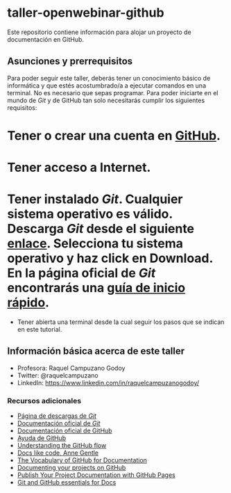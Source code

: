 # taller-openwebinar-github
Este repositorio contiene información para alojar un proyecto de documentación en GitHub.

## Asunciones y prerrequisitos

Para poder seguir este taller, deberás tener un conocimiento básico de informática y que estés acostumbrado/a a ejecutar comandos en una terminal. No es necesario que sepas programar. Para poder iniciarte en el mundo de *Git* y de GitHub tan solo necesitarás cumplir los siguientes requisitos:

# Tener o crear una cuenta en [GitHub](https://github.com/join).
# Tener acceso a Internet.
# Tener instalado *Git*. Cualquier sistema operativo es válido. Descarga *Git* desde el siguiente [enlace](https://git-scm.com/downloads). Selecciona tu sistema operativo y haz click en **Download**. En la página  oficial de *Git* encontrarás una [guía de inicio rápido](https://git-scm.com/docs).
* Tener abierta una terminal desde la cual seguir los pasos que se indican en este tutorial.

## Información básica acerca de este taller

* Profesora: Raquel Campuzano Godoy
 * Twitter: @raquelcampuzano
 * LinkedIn: https://www.linkedin.com/in/raquelcampuzanogodoy/

### Recursos adicionales

* [Página de descargas de *Git*](https://git-scm.com/download)
* [Documentación oficial de *Git*](https://git-scm.com/docs)
* [Documentación oficial de GitHub](https://guides.github.com/)
* [Ayuda de GitHub](https://help.github.com/)
* [Understanding the GitHub flow](https://guides.github.com/introduction/flow/)
* [Docs like code, Anne Gentle](https://www.docslikecode.com/book/)
* [The Vocabulary of GitHub for Documentation](https://docslikecode.com/articles/github-for-docs/)
* [Documenting your projects on GitHub](https://guides.github.com/features/wikis/)
* [Publish Your Project Documentation with GitHub Pages](https://github.blog/2016-08-22-publish-your-project-documentation-with-github-pages/)
* [Git and GitHub essentials for Docs](https://docs.microsoft.com/en-us/contribute/git-github-fundamentals)
